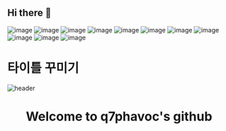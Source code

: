 ## Hi there 👋

![image](https://github.com/q7phavoc/q7phavoc/assets/82801390/c71d079d-f5d8-4f58-8a39-399d65b51cda)
![image](https://github.com/q7phavoc/q7phavoc/assets/82801390/1568ee98-a579-487c-8989-a8e58c4543bc)
![image](https://github.com/q7phavoc/q7phavoc/assets/82801390/2a796285-82f0-4db8-ab52-288ea7c61b3f)
![image](https://github.com/q7phavoc/q7phavoc/assets/82801390/0e16d73d-f783-4020-9f1a-1d7d273ce594)
![image](https://github.com/q7phavoc/q7phavoc/assets/82801390/1e76d7e9-a7be-4b48-aba6-d751714b14cb)
![image](https://github.com/q7phavoc/q7phavoc/assets/82801390/bade1d41-fbc5-4513-aa3b-28efd54bf69d)
![image](https://github.com/q7phavoc/q7phavoc/assets/82801390/7c0bc120-58d3-4f5b-86f3-1e6bb190a221)
![image](https://github.com/q7phavoc/q7phavoc/assets/82801390/4be7d24f-de08-4e7e-bd6c-ee2899c6d00f)
![image](https://github.com/q7phavoc/q7phavoc/assets/82801390/37b6039d-e672-425f-93c6-6250e0e0b2d6)
![image](https://github.com/q7phavoc/q7phavoc/assets/82801390/ffd0b917-12b0-4d07-8a56-ed05f8211ae3)
![image](https://github.com/q7phavoc/q7phavoc/assets/82801390/3c05bdf8-2736-4362-8432-31869a2e4c27)

# 타이틀 꾸미기
![header](https://capsule-render.vercel.app/api?type=slice&color=auto&height=300&section=header&text=Welcome%20to&desc=q7phavoc's%20github&fontSize=70&animation=fadeIn&descSize=30&descAlignY=40)

<div align="center">
  <h1>Welcome to q7phavoc's github</h1>
</div>

<!--
**q7phavoc/q7phavoc** is a ✨ _special_ ✨ repository because its `README.md` (this file) appears on your GitHub profile.

Here are some ideas to get you started:

- 🔭 I’m currently working on ...
- 🌱 I’m currently learning ...
- 👯 I’m looking to collaborate on ...
- 🤔 I’m looking for help with ...
- 💬 Ask me about ...
- 📫 How to reach me: ...
- 😄 Pronouns: ...
- ⚡ Fun fact: ...
-->
